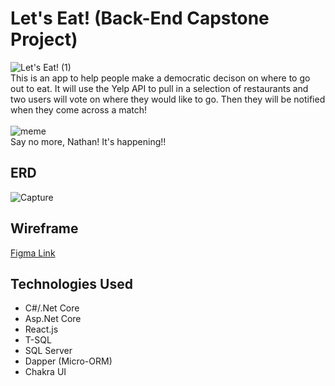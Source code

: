 # Let's Eat! (Back-End Capstone Project)
![Let's Eat! (1)](https://user-images.githubusercontent.com/66916708/121031097-af395700-c76f-11eb-986c-e37c3a3b6de0.gif)
<br>
This is an app to help people make a democratic decison on where to go out to eat. It will use the Yelp API to pull in a selection of restaurants and two users will vote on where they would like to go. Then they will be notified when they come across a match!
<br>
<br>
![meme](https://user-images.githubusercontent.com/66916708/120119218-219cac80-c15c-11eb-89e2-060393c8c89a.PNG)
<br>
Say no more, Nathan! It's happening!!

## ERD
![Capture](https://user-images.githubusercontent.com/66916708/120247951-e2915880-c23a-11eb-8d1a-e6b97012a805.PNG)

## Wireframe
[Figma Link](https://www.figma.com/file/8Y2m4wZ04D8z9p2339RMKL/Food-Matcher?node-id=0%3A1)

## Technologies Used
* C#/.Net Core
* Asp.Net Core
* React.js
* T-SQL
* SQL Server
* Dapper (Micro-ORM)
* Chakra UI
